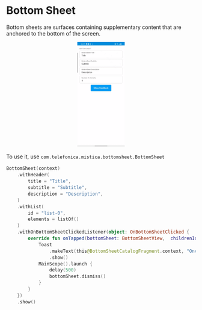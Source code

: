 # Bottom Sheet

Bottom sheets are surfaces containing supplementary content that are anchored to the bottom of the screen.

<p align="center">
    <img width="25%" src="../../../../../../../../doc/images/bottom_sheet/bottom_sheet.gif">
</p>

To use it, use `com.telefonica.mistica.bottomsheet.BottomSheet`

```kotlin
BottomSheet(context)
    .withHeader(
        title = "Title",
        subtitle = "Subtitle",
        description = "Description",
    )
    .withList(
        id = "list-0",
        elements = listOf()
    )
    .withOnBottomSheetClickedListener(object: OnBottomSheetClicked {
        override fun onTapped(bottomSheet: BottomSheetView,  childrenId: String, itemId: String) {
            Toast
                .makeText(this@BottomSheetCatalogFragment.context, "Onclicked: [Children: $childrenId, item:$itemId]", Toast.LENGTH_SHORT)
                .show()
            MainScope().launch {
                delay(500)
                bottomSheet.dismiss()
            }
        }
    })
    .show()

```